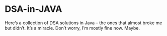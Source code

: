 # DSA-in-JAVA
Here’s a collection of DSA solutions in Java – the ones that almost broke me but didn’t. It’s a miracle. Don’t worry, I’m mostly fine now. Maybe. 
